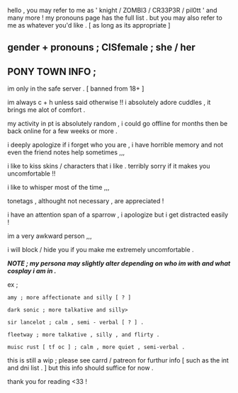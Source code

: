 hello , you may refer to me as ' knight / ZOMBI3 / CR33P3R / pil0tt ' and many more ! my pronouns page has the full list . but you may also refer to me as whatever you'd like . [ as long as its appropriate ]

gender + pronouns ; CISfemale ; she / her 
--------------------------------------------------------------------
PONY TOWN INFO ;
--------
im only in the safe server . [ banned from 18+ ]

im always c + h unless said otherwise !! i absolutely adore cuddles , it brings me alot of comfort .

my activity in pt is absolutely random , i could go offline for months then be back online for a few weeks or more .

i deeply apologize if i forget who you are , i have horrible memory and not even the friend notes help sometimes ,,,

i like to kiss skins / characters that i like . terribly sorry if it makes you uncomfortable !!

i like to whisper most of the time ,,,

tonetags , althought not necessary , are appreciated !

i have an attention span of a sparrow , i apologize but i get distracted easily !

im a very awkward person ,,,

i will block / hide you if you make me extremely uncomfortable .


***NOTE ; my persona may slightly alter depending on who im with and what cosplay i am in .*** 

ex ;
```
amy ; more affectionate and silly [ ? ]

dark sonic ; more talkative and silly>

sir lancelot ; calm , semi - verbal [ ? ] .

fleetway ; more talkative , silly , and flirty .

muisc rust [ tf oc ] ; calm , more quiet , semi-verbal .
```

this is still a wip ; please see carrd / patreon for furthur info [ such as the int and dni list . ] but this info should suffice for now .

thank you for reading <33 !
